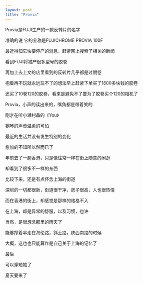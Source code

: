 ```yaml
---
layout: post
title: "Provia"
---
```



Provia是FUJI生产的一款反转片的名字

准确的说 它的全称是FUJICHROME PROVIA 100F

最近得知它快要停产的消息，赶紧网上搜索了相关的新闻

看到FUJI将减产很多型号的胶卷

再加上去上文的店里看到的反转片几乎都是过期卷

抱着再不玩就永远玩不了的想法早上赶紧下单买了1800多块钱的胶卷

还买了10卷120的胶卷，看来是避免不了要为了胶卷买个120的相机了

Provia，小声的读出来的，嘴角都是带着笑的

刚才在听小濑村晶的《You》

钢琴的声音温柔的可怕

最近的生活并没有发生特别的变化

愈加的不知所以然而已了

年前去了一趟香港，只是像往常一样在街上随意的闲逛

却看到了很多不一样的东西

比较下来，还是有点怀念上海的街道

深圳的一切都很新，街道很干净，房子很高，人也很热情

而在香港的街上，却感觉是那样的格格不入

在上海，却是异常的舒服，以及习惯，也许

当然，是很想念那里的雨天了

能够撑着伞走在海伦路，斜土路，陕西南路的时候

大概，这也也只能算作是自己关于上海的记忆了

最后

可以穿短袖了

夏天要来了